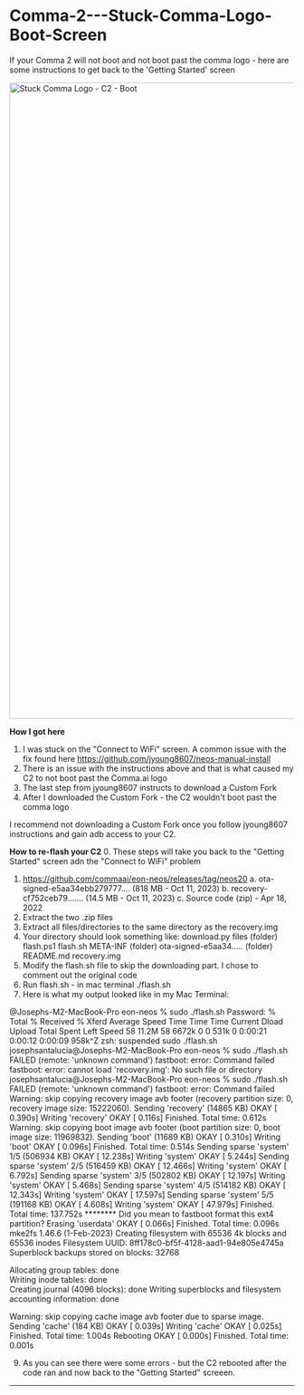 # Comma-2---Stuck-Comma-Logo-Boot-Screen
If your Comma 2 will not boot and not boot past the comma logo - here are some instructions to get back to the 'Getting Started' screen


<img width="848" height="1124" alt="Stuck Comma Logo - C2 - Boot" src="https://github.com/user-attachments/assets/27f08017-8e6d-40c2-b745-93ab62903486" />



**How I got here**
  1. I was stuck on the "Connect to WiFi" screen. A common issue with the fix found here https://github.com/jyoung8607/neos-manual-install
  2. There is an issue with the instructions above and that is what caused my C2 to not boot past the Comma.ai logo
  3. The last step from jyoung8607 instructs to download a Custom Fork
  4. After I downloaded the Custom Fork - the C2 wouldn't boot past the comma logo

I recommend not downloading a Custom Fork once you follow jyoung8607 instructions and gain adb access to your C2. 


**How to re-flash your C2**
  0. These steps will take you back to the "Getting Started" screen adn the "Connect to WiFi" problem
  1. 	https://github.com/commaai/eon-neos/releases/tag/neos20
    	a. ota-signed-e5aa34ebb279777…. (818 MB - Oct 11, 2023)
    	b. recovery-cf752ceb79.......	(14.5 MB - Oct 11, 2023)
    	c. Source code (zip)  - Apr 18, 2022
  2. Extract the two .zip files
  3. Extract all files/directories to the same directory as the recovery.img
  4. Your directory should look something like:
     	download.py
    	files (folder)
    	flash.ps1
    	flash.sh
    	META-INF (folder)
    	ota-signed-e5aa34….. (folder)
    	README.md
    	recovery.img
  5. Modify the flash.sh file to skip the downloading part. I chose to comment out the original code
  6. Run flash.sh - in mac terminal ./flash.sh
  7. Here is what my output looked like in my Mac Terminal:
     
@Josephs-M2-MacBook-Pro eon-neos % sudo ./flash.sh
Password:
  % Total    % Received % Xferd  Average Speed   Time    Time     Time  Current
                                 Dload  Upload   Total   Spent    Left  Speed
 58 11.2M   58 6672k    0     0   531k      0  0:00:21  0:00:12  0:00:09  958k^Z
zsh: suspended  sudo ./flash.sh
josephsantalucia@Josephs-M2-MacBook-Pro eon-neos % sudo ./flash.sh
FAILED (remote: 'unknown command')
fastboot: error: Command failed
fastboot: error: cannot load 'recovery.img': No such file or directory
josephsantalucia@Josephs-M2-MacBook-Pro eon-neos % sudo ./flash.sh
FAILED (remote: 'unknown command')
fastboot: error: Command failed
Warning: skip copying recovery image avb footer (recovery partition size: 0, recovery image size: 15222060).
Sending 'recovery' (14865 KB)                      OKAY [  0.390s]
Writing 'recovery'                                 OKAY [  0.116s]
Finished. Total time: 0.612s
Warning: skip copying boot image avb footer (boot partition size: 0, boot image size: 11969832).
Sending 'boot' (11689 KB)                          OKAY [  0.310s]
Writing 'boot'                                     OKAY [  0.096s]
Finished. Total time: 0.514s
Sending sparse 'system' 1/5 (506934 KB)            OKAY [ 12.238s]
Writing 'system'                                   OKAY [  5.244s]
Sending sparse 'system' 2/5 (516459 KB)            OKAY [ 12.466s]
Writing 'system'                                   OKAY [  6.792s]
Sending sparse 'system' 3/5 (502802 KB)            OKAY [ 12.197s]
Writing 'system'                                   OKAY [  5.468s]
Sending sparse 'system' 4/5 (514182 KB)            OKAY [ 12.343s]
Writing 'system'                                   OKAY [ 17.597s]
Sending sparse 'system' 5/5 (191168 KB)            OKAY [  4.608s]
Writing 'system'                                   OKAY [ 47.979s]
Finished. Total time: 137.752s
******** Did you mean to fastboot format this ext4 partition?
Erasing 'userdata'                                 OKAY [  0.066s]
Finished. Total time: 0.096s
mke2fs 1.46.6 (1-Feb-2023)
Creating filesystem with 65536 4k blocks and 65536 inodes
Filesystem UUID: 8ff178c0-bf5f-4128-aad1-94e805e4745a
Superblock backups stored on blocks: 
	32768

Allocating group tables: done                            
Writing inode tables: done                            
Creating journal (4096 blocks): done
Writing superblocks and filesystem accounting information: done

Warning: skip copying cache image avb footer due to sparse image.
Sending 'cache' (184 KB)                           OKAY [  0.039s]
Writing 'cache'                                    OKAY [  0.025s]
Finished. Total time: 1.004s
Rebooting                                          OKAY [  0.000s]
Finished. Total time: 0.001s


  9. As you can see there were some errors - but the C2 rebooted after the code ran and now back to the "Getting Started" screeen.

---
